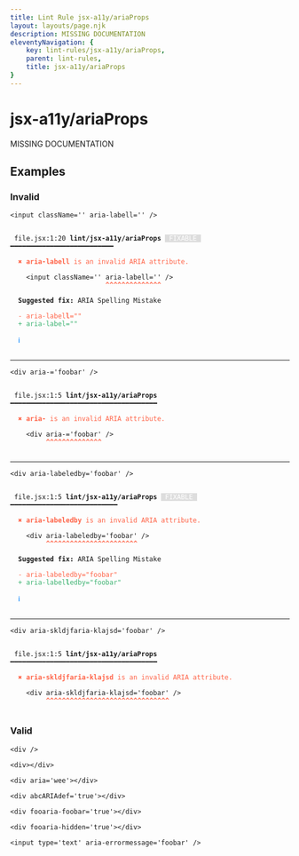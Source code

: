 ```yaml
---
title: Lint Rule jsx-a11y/ariaProps
layout: layouts/page.njk
description: MISSING DOCUMENTATION
eleventyNavigation: {
	key: lint-rules/jsx-a11y/ariaProps,
	parent: lint-rules,
	title: jsx-a11y/ariaProps
}
---
```


# jsx-a11y/ariaProps

MISSING DOCUMENTATION

<!-- EVERYTHING BELOW IS AUTOGENERATED. SEE SCRIPTS FOLDER FOR UPDATE SCRIPTS -->


## Examples
### Invalid
<pre class="language-text"><code class="language-text"><<span class="token variable">input</span> <span class="token attr-name">className</span><span class="token operator">=</span><span class="token string">&apos;&apos;</span> <span class="token attr-name">aria-labell</span><span class="token operator">=</span><span class="token string">&apos;&apos;</span> <span class="token operator">/</span>></code></pre>
<pre class="language-text"><code class="language-text">
 <span style="text-decoration-style: dotted;">file.jsx:1:20</span> <strong>lint/jsx-a11y/ariaProps</strong> <span style="color: white; background-color: #ddd;"> FIXABLE </span> ━━━━━━━━━━━━━━━━━━━━━━━━━━

  <strong><span style="color: Tomato;">✖ </span></strong><span style="color: Tomato;"><strong>aria-labell</strong></span><span style="color: Tomato;"> is an invalid ARIA attribute.</span>

    &lt;<span class="token variable">input</span> <span class="token attr-name">className</span><span class="token operator">=</span><span class="token string">&apos;&apos;</span> <span class="token attr-name">aria-labell</span><span class="token operator">=</span><span class="token string">&apos;&apos;</span> <span class="token operator">/</span>&gt;
                        <span style="color: Tomato;"><strong>^</strong></span><span style="color: Tomato;"><strong>^</strong></span><span style="color: Tomato;"><strong>^</strong></span><span style="color: Tomato;"><strong>^</strong></span><span style="color: Tomato;"><strong>^</strong></span><span style="color: Tomato;"><strong>^</strong></span><span style="color: Tomato;"><strong>^</strong></span><span style="color: Tomato;"><strong>^</strong></span><span style="color: Tomato;"><strong>^</strong></span><span style="color: Tomato;"><strong>^</strong></span><span style="color: Tomato;"><strong>^</strong></span><span style="color: Tomato;"><strong>^</strong></span><span style="color: Tomato;"><strong>^</strong></span><span style="color: Tomato;"><strong>^</strong></span>

  <strong>Suggested fix:</strong> ARIA Spelling Mistake

  <span style="color: Tomato;">-</span> <span style="color: Tomato;">aria-label</span><span style="color: Tomato;"><strong>l</strong></span><span style="color: Tomato;">=&quot;&quot;</span>
  <span style="color: MediumSeaGreen;">+</span> <span style="color: MediumSeaGreen;">aria-label=&quot;&quot;</span>

  <strong><span style="color: DodgerBlue;">ℹ </span></strong>

</code></pre>

---------------

<pre class="language-text"><code class="language-text"><<span class="token variable">div</span> <span class="token attr-name">aria-</span><span class="token operator">=</span><span class="token string">&apos;foobar&apos;</span> <span class="token operator">/</span>></code></pre>
<pre class="language-text"><code class="language-text">
 <span style="text-decoration-style: dotted;">file.jsx:1:5</span> <strong>lint/jsx-a11y/ariaProps</strong> ━━━━━━━━━━━━━━━━━━━━━━━━━━━━━━━━━━━━━

  <strong><span style="color: Tomato;">✖ </span></strong><span style="color: Tomato;"><strong>aria-</strong></span><span style="color: Tomato;"> is an invalid ARIA attribute.</span>

    &lt;<span class="token variable">div</span> <span class="token attr-name">aria-</span><span class="token operator">=</span><span class="token string">&apos;foobar&apos;</span> <span class="token operator">/</span>&gt;
         <span style="color: Tomato;"><strong>^</strong></span><span style="color: Tomato;"><strong>^</strong></span><span style="color: Tomato;"><strong>^</strong></span><span style="color: Tomato;"><strong>^</strong></span><span style="color: Tomato;"><strong>^</strong></span><span style="color: Tomato;"><strong>^</strong></span><span style="color: Tomato;"><strong>^</strong></span><span style="color: Tomato;"><strong>^</strong></span><span style="color: Tomato;"><strong>^</strong></span><span style="color: Tomato;"><strong>^</strong></span><span style="color: Tomato;"><strong>^</strong></span><span style="color: Tomato;"><strong>^</strong></span><span style="color: Tomato;"><strong>^</strong></span><span style="color: Tomato;"><strong>^</strong></span>

</code></pre>

---------------

<pre class="language-text"><code class="language-text"><<span class="token variable">div</span> <span class="token attr-name">aria-labeledby</span><span class="token operator">=</span><span class="token string">&apos;foobar&apos;</span> <span class="token operator">/</span>></code></pre>
<pre class="language-text"><code class="language-text">
 <span style="text-decoration-style: dotted;">file.jsx:1:5</span> <strong>lint/jsx-a11y/ariaProps</strong> <span style="color: white; background-color: #ddd;"> FIXABLE </span> ━━━━━━━━━━━━━━━━━━━━━━━━━━━

  <strong><span style="color: Tomato;">✖ </span></strong><span style="color: Tomato;"><strong>aria-labeledby</strong></span><span style="color: Tomato;"> is an invalid ARIA attribute.</span>

    &lt;<span class="token variable">div</span> <span class="token attr-name">aria-labeledby</span><span class="token operator">=</span><span class="token string">&apos;foobar&apos;</span> <span class="token operator">/</span>&gt;
         <span style="color: Tomato;"><strong>^</strong></span><span style="color: Tomato;"><strong>^</strong></span><span style="color: Tomato;"><strong>^</strong></span><span style="color: Tomato;"><strong>^</strong></span><span style="color: Tomato;"><strong>^</strong></span><span style="color: Tomato;"><strong>^</strong></span><span style="color: Tomato;"><strong>^</strong></span><span style="color: Tomato;"><strong>^</strong></span><span style="color: Tomato;"><strong>^</strong></span><span style="color: Tomato;"><strong>^</strong></span><span style="color: Tomato;"><strong>^</strong></span><span style="color: Tomato;"><strong>^</strong></span><span style="color: Tomato;"><strong>^</strong></span><span style="color: Tomato;"><strong>^</strong></span><span style="color: Tomato;"><strong>^</strong></span><span style="color: Tomato;"><strong>^</strong></span><span style="color: Tomato;"><strong>^</strong></span><span style="color: Tomato;"><strong>^</strong></span><span style="color: Tomato;"><strong>^</strong></span><span style="color: Tomato;"><strong>^</strong></span><span style="color: Tomato;"><strong>^</strong></span><span style="color: Tomato;"><strong>^</strong></span><span style="color: Tomato;"><strong>^</strong></span>

  <strong>Suggested fix:</strong> ARIA Spelling Mistake

  <span style="color: Tomato;">-</span> <span style="color: Tomato;">aria-labeledby=&quot;foobar&quot;</span>
  <span style="color: MediumSeaGreen;">+</span> <span style="color: MediumSeaGreen;">aria-label</span><span style="color: MediumSeaGreen;"><strong>l</strong></span><span style="color: MediumSeaGreen;">edby=&quot;foobar&quot;</span>

  <strong><span style="color: DodgerBlue;">ℹ </span></strong>

</code></pre>

---------------

<pre class="language-text"><code class="language-text"><<span class="token variable">div</span> <span class="token attr-name">aria-skldjfaria-klajsd</span><span class="token operator">=</span><span class="token string">&apos;foobar&apos;</span> <span class="token operator">/</span>></code></pre>
<pre class="language-text"><code class="language-text">
 <span style="text-decoration-style: dotted;">file.jsx:1:5</span> <strong>lint/jsx-a11y/ariaProps</strong> ━━━━━━━━━━━━━━━━━━━━━━━━━━━━━━━━━━━━━

  <strong><span style="color: Tomato;">✖ </span></strong><span style="color: Tomato;"><strong>aria-skldjfaria-klajsd</strong></span><span style="color: Tomato;"> is an invalid ARIA attribute.</span>

    &lt;<span class="token variable">div</span> <span class="token attr-name">aria-skldjfaria-klajsd</span><span class="token operator">=</span><span class="token string">&apos;foobar&apos;</span> <span class="token operator">/</span>&gt;
         <span style="color: Tomato;"><strong>^</strong></span><span style="color: Tomato;"><strong>^</strong></span><span style="color: Tomato;"><strong>^</strong></span><span style="color: Tomato;"><strong>^</strong></span><span style="color: Tomato;"><strong>^</strong></span><span style="color: Tomato;"><strong>^</strong></span><span style="color: Tomato;"><strong>^</strong></span><span style="color: Tomato;"><strong>^</strong></span><span style="color: Tomato;"><strong>^</strong></span><span style="color: Tomato;"><strong>^</strong></span><span style="color: Tomato;"><strong>^</strong></span><span style="color: Tomato;"><strong>^</strong></span><span style="color: Tomato;"><strong>^</strong></span><span style="color: Tomato;"><strong>^</strong></span><span style="color: Tomato;"><strong>^</strong></span><span style="color: Tomato;"><strong>^</strong></span><span style="color: Tomato;"><strong>^</strong></span><span style="color: Tomato;"><strong>^</strong></span><span style="color: Tomato;"><strong>^</strong></span><span style="color: Tomato;"><strong>^</strong></span><span style="color: Tomato;"><strong>^</strong></span><span style="color: Tomato;"><strong>^</strong></span><span style="color: Tomato;"><strong>^</strong></span><span style="color: Tomato;"><strong>^</strong></span><span style="color: Tomato;"><strong>^</strong></span><span style="color: Tomato;"><strong>^</strong></span><span style="color: Tomato;"><strong>^</strong></span><span style="color: Tomato;"><strong>^</strong></span><span style="color: Tomato;"><strong>^</strong></span><span style="color: Tomato;"><strong>^</strong></span><span style="color: Tomato;"><strong>^</strong></span>

</code></pre>
### Valid
<pre class="language-text"><code class="language-text"><<span class="token variable">div</span> <span class="token operator">/</span>></code></pre>
<pre class="language-text"><code class="language-text"><<span class="token variable">div</span>><<span class="token operator">/</span><span class="token variable">div</span>></code></pre>
<pre class="language-text"><code class="language-text"><<span class="token variable">div</span> <span class="token attr-name">aria</span><span class="token operator">=</span><span class="token string">&apos;wee&apos;</span>><<span class="token operator">/</span><span class="token variable">div</span>></code></pre>
<pre class="language-text"><code class="language-text"><<span class="token variable">div</span> <span class="token attr-name">abcARIAdef</span><span class="token operator">=</span><span class="token string">&apos;true&apos;</span>><<span class="token operator">/</span><span class="token variable">div</span>></code></pre>
<pre class="language-text"><code class="language-text"><<span class="token variable">div</span> <span class="token attr-name">fooaria-foobar</span><span class="token operator">=</span><span class="token string">&apos;true&apos;</span>><<span class="token operator">/</span><span class="token variable">div</span>></code></pre>
<pre class="language-text"><code class="language-text"><<span class="token variable">div</span> <span class="token attr-name">fooaria-hidden</span><span class="token operator">=</span><span class="token string">&apos;true&apos;</span>><<span class="token operator">/</span><span class="token variable">div</span>></code></pre>
<pre class="language-text"><code class="language-text"><<span class="token variable">input</span> <span class="token attr-name">type</span><span class="token operator">=</span><span class="token string">&apos;text&apos;</span> <span class="token attr-name">aria-errormessage</span><span class="token operator">=</span><span class="token string">&apos;foobar&apos;</span> <span class="token operator">/</span>></code></pre>
